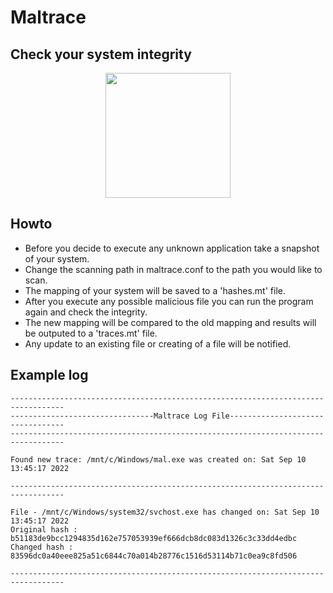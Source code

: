 # Maltrace
## Check your system integrity

<p align="center">
<img src="https://user-images.githubusercontent.com/63206167/189479573-a1c6060a-6069-44db-bdae-b3784ef352d5.png" width="200">
</p>

## Howto

- Before you decide to execute any unknown application take a snapshot of your system.
- Change the scanning path in maltrace.conf to the path you would like to scan.
- The mapping of your system will be saved to a 'hashes.mt' file.
- After you execute any possible malicious file you can run the program again and check the integrity.
- The new mapping will be compared to the old mapping and results will be outputed to a 'traces.mt' file.
- Any update to an existing file or creating of a file will be notified.

## Example log

```
----------------------------------------------------------------------------------
--------------------------------Maltrace Log File---------------------------------
----------------------------------------------------------------------------------

Found new trace: /mnt/c/Windows/mal.exe was created on: Sat Sep 10 13:45:17 2022

----------------------------------------------------------------------------------

File - /mnt/c/Windows/system32/svchost.exe has changed on: Sat Sep 10 13:45:17 2022
Original hash : b51183de9bcc1294835d162e757053939ef666dcb8dc083d1326c3c33dd4edbc
Changed hash : 83596dc0a40eee825a51c6844c70a014b28776c1516d53114b71c0ea9c8fd506

----------------------------------------------------------------------------------
```
